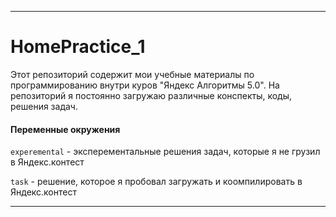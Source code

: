 ---

# HomePractice_1

Этот репозиторий содержит мои учебные материалы по программированию внутри куров "Яндекс Алгоритмы 5.0". На репозиторий я постоянно загружаю различные конспекты, коды, решения задач.

#### Переменные окружения

`experemental` - эксперементальные решения задач, которые я не грузил в Яндекс.контест


`task` - решение, которое я пробовал загружать и коомпилировать в Яндекс.контест


---